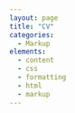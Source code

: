 ```yaml
---
layout: page
title: "CV"
categories:
  - Markup
elements:
  - content
  - css
  - formatting
  - html
  - markup  
---
```


<object data="../assets/pdf/CV_VidalNaquet (7).pdf" width="1000" height="1000" type='application/pdf'></object>
